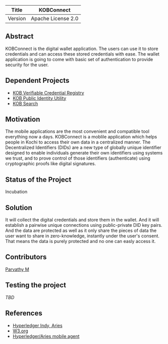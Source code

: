 Title     | KOBConnect   
----------| -------------
Version   | Apache License 2.0        
## Abstract
KOBConnect is the digital wallet application. The users can use it to store credentials and can access these stored credentials with ease. The wallet application is going to come with basic set of authentication to provide security for the user.
## Dependent Projects
- [KOB Verifiable Credential Registry](https://github.com/hyperledgerkochi/KOBVCR)
- [KOB Public Identity Utility](https://github.com/hyperledgerkochi/KOBPIU)
- [KOB Search](https://github.com/hyperledgerkochi/KOBSearch)
## Motivation
The mobile applications are the most convenient and compatible tool everything now a days. KOBConnect is a moblile application which helps people in Kochi to access their own data in a centralized manner. The Decentralized Identifiers (DIDs) are a new type of globally unique identifier designed to enable individuals generate their own identifiers using systems we trust, and to prove control of those identifiers (authenticate) using cryptographic proofs like digital signatures.
## Status of the Project
Incubation
## Solution
 It will collect the digital credentials and store them in the wallet. And it will establish a pairwise unique connections using public-private DID key pairs. And the data are protected as well as it only share the pieces of data the user want to share in zero-knowledge, instantly under the user's consent. That means the data is purely protected and no one can easly access it.
## Contributors
[Parvathy M](https://github.com/parvathy-madhu)
 
## Testing the project
_TBD_
## References
- [Hyperledger Indy, Aries](https://learning.edx.org/course/course-v1:LinuxFoundationX+LFS172x+3T2019/home)
- [W3.org](https://www.w3.org)
- [Hyperledger/Aries mobile agent](https://github.com/hyperledger/aries-mobileagent-xamarin.git)
